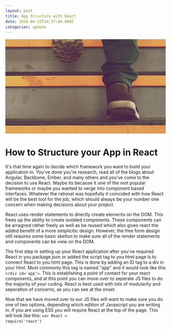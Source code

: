 ```yaml
---
layout: post
title: App Structure with React
date: 2016-04-25T14:37:44.000Z
categories: update
---
```


<img src="/images/fulls/04.jpg" class="fit image">

<h1>How to Structure your App in React</h1>

It's that time again to decide which framework you want to build your application in. You've done you're research, read all of the blogs about Angular, Backbone, Ember, and many others and you've come to the decision to use React. Maybe its because it one of the mot popular frameworks or maybe you wanted to verge into component based interfaces. Whatever the rational was hopefully it coincided with how React will be the best tool for the job, which should always be your number one concern when making decisions about your project.

React uses render statements to directly create elements on the DOM. This frees up the ability to create isolated components. These components can be arragned rather freely as well as be reused which also gives react the added benefit of a more simplicitic design. However, the free form design still requires some basic skelton to make sure all of the render statements and components can be view on the DOM.

The first step in setting up your React application after you've required React in you package.json or added the script tag to you html page is to connect React to you html page. This is done by adding an ID tag to a div in your html. Most commonly this tag is named "app" and it would look like this <code></div id='app'></code>. This is establishing a point of contact for your react components, and at this point you can move over to seperate JS files to do the majority of your coding. React is best used with lots of modularity and seperation of concerns, as you can see at the onset.

Now that we have moved over to our JS files will want to make sure you do one of two options, depending which edition of Javascript you are writing in. If you are using ES5 you will require React at the top of the page. This will look like this: <code>var React = require('react')</code>